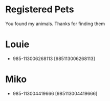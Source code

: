 # Registered Pets
You found my animals. Thanks for finding them

# Louie
- 985-113006268113 [985113006268113]

# Miko
- 985-113004419666 [985113004419666]
